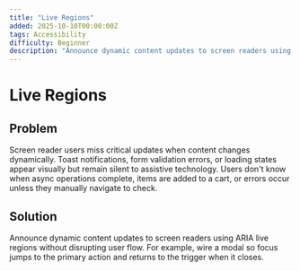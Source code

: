 ```yaml
---
title: "Live Regions"
added: 2025-10-10T00:00:00Z
tags: Accessibility
difficulty: Beginner
description: "Announce dynamic content updates to screen readers using ARIA live regions without disrupting user flow."
---
```

# Live Regions

## Problem

Screen reader users miss critical updates when content changes dynamically. Toast notifications, form validation errors, or loading states appear visually but remain silent to assistive technology. Users don't know when async operations complete, items are added to a cart, or errors occur unless they manually navigate to check.

## Solution

Announce dynamic content updates to screen readers using ARIA live regions without disrupting user flow. For example, wire a modal so focus jumps to the primary action and returns to the trigger when it closes.
